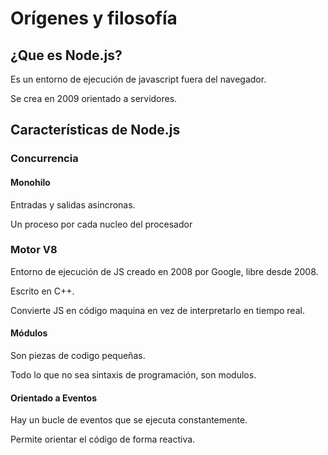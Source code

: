 # Orígenes y filosofía

## ¿Que es Node.js?

Es un entorno de ejecución de javascript fuera del navegador.

Se crea en 2009 orientado a servidores.

## Características de Node.js

### Concurrencia

#### Monohilo&#x20;

Entradas y salidas asincronas.

Un proceso por cada nucleo del procesador

### Motor V8

Entorno de ejecución de JS creado en 2008 por Google, libre desde 2008.

Escrito en C++.

Convierte JS en código maquina en vez de interpretarlo en tiempo real.

#### Módulos

Son piezas de codigo pequeñas.

Todo lo que no sea sintaxis de programación, son modulos.

#### Orientado a Eventos

Hay un bucle de eventos que se ejecuta constantemente.

Permite orientar el código de forma reactiva.

